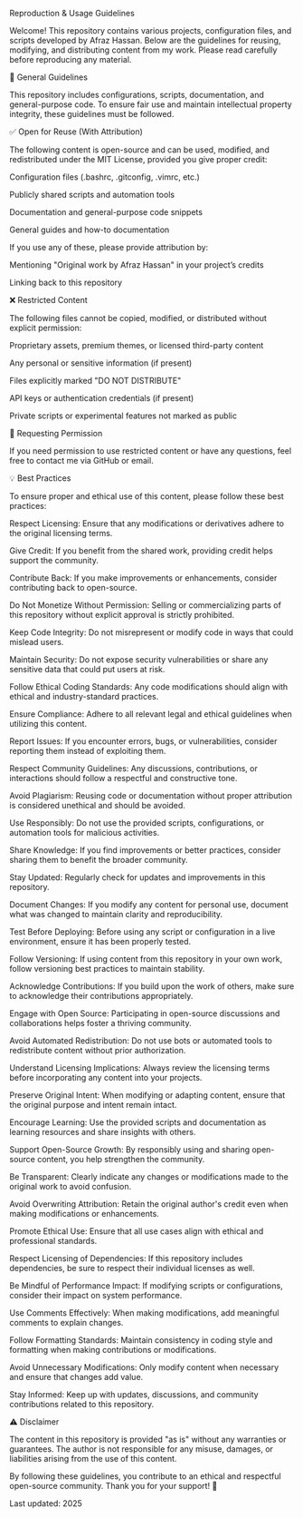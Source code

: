 Reproduction & Usage Guidelines

Welcome! This repository contains various projects, configuration files, and scripts developed by Afraz Hassan. Below are the guidelines for reusing, modifying, and distributing content from my work. Please read carefully before reproducing any material.

🚀 General Guidelines

This repository includes configurations, scripts, documentation, and general-purpose code. To ensure fair use and maintain intellectual property integrity, these guidelines must be followed.

✅ Open for Reuse (With Attribution)

The following content is open-source and can be used, modified, and redistributed under the MIT License, provided you give proper credit:

Configuration files (.bashrc, .gitconfig, .vimrc, etc.)

Publicly shared scripts and automation tools

Documentation and general-purpose code snippets

General guides and how-to documentation

If you use any of these, please provide attribution by:

Mentioning "Original work by Afraz Hassan" in your project’s credits

Linking back to this repository

❌ Restricted Content

The following files cannot be copied, modified, or distributed without explicit permission:

Proprietary assets, premium themes, or licensed third-party content

Any personal or sensitive information (if present)

Files explicitly marked "DO NOT DISTRIBUTE"

API keys or authentication credentials (if present)

Private scripts or experimental features not marked as public

🔗 Requesting Permission

If you need permission to use restricted content or have any questions, feel free to contact me via GitHub or email.

💡 Best Practices

To ensure proper and ethical use of this content, please follow these best practices:

Respect Licensing: Ensure that any modifications or derivatives adhere to the original licensing terms.

Give Credit: If you benefit from the shared work, providing credit helps support the community.

Contribute Back: If you make improvements or enhancements, consider contributing back to open-source.

Do Not Monetize Without Permission: Selling or commercializing parts of this repository without explicit approval is strictly prohibited.

Keep Code Integrity: Do not misrepresent or modify code in ways that could mislead users.

Maintain Security: Do not expose security vulnerabilities or share any sensitive data that could put users at risk.

Follow Ethical Coding Standards: Any code modifications should align with ethical and industry-standard practices.

Ensure Compliance: Adhere to all relevant legal and ethical guidelines when utilizing this content.

Report Issues: If you encounter errors, bugs, or vulnerabilities, consider reporting them instead of exploiting them.

Respect Community Guidelines: Any discussions, contributions, or interactions should follow a respectful and constructive tone.

Avoid Plagiarism: Reusing code or documentation without proper attribution is considered unethical and should be avoided.

Use Responsibly: Do not use the provided scripts, configurations, or automation tools for malicious activities.

Share Knowledge: If you find improvements or better practices, consider sharing them to benefit the broader community.

Stay Updated: Regularly check for updates and improvements in this repository.

Document Changes: If you modify any content for personal use, document what was changed to maintain clarity and reproducibility.

Test Before Deploying: Before using any script or configuration in a live environment, ensure it has been properly tested.

Follow Versioning: If using content from this repository in your own work, follow versioning best practices to maintain stability.

Acknowledge Contributions: If you build upon the work of others, make sure to acknowledge their contributions appropriately.

Engage with Open Source: Participating in open-source discussions and collaborations helps foster a thriving community.

Avoid Automated Redistribution: Do not use bots or automated tools to redistribute content without prior authorization.

Understand Licensing Implications: Always review the licensing terms before incorporating any content into your projects.

Preserve Original Intent: When modifying or adapting content, ensure that the original purpose and intent remain intact.

Encourage Learning: Use the provided scripts and documentation as learning resources and share insights with others.

Support Open-Source Growth: By responsibly using and sharing open-source content, you help strengthen the community.

Be Transparent: Clearly indicate any changes or modifications made to the original work to avoid confusion.

Avoid Overwriting Attribution: Retain the original author's credit even when making modifications or enhancements.

Promote Ethical Use: Ensure that all use cases align with ethical and professional standards.

Respect Licensing of Dependencies: If this repository includes dependencies, be sure to respect their individual licenses as well.

Be Mindful of Performance Impact: If modifying scripts or configurations, consider their impact on system performance.

Use Comments Effectively: When making modifications, add meaningful comments to explain changes.

Follow Formatting Standards: Maintain consistency in coding style and formatting when making contributions or modifications.

Avoid Unnecessary Modifications: Only modify content when necessary and ensure that changes add value.

Stay Informed: Keep up with updates, discussions, and community contributions related to this repository.

⚠️ Disclaimer

The content in this repository is provided "as is" without any warranties or guarantees. The author is not responsible for any misuse, damages, or liabilities arising from the use of this content.

By following these guidelines, you contribute to an ethical and respectful open-source community. Thank you for your support! 🚀

Last updated: 2025

